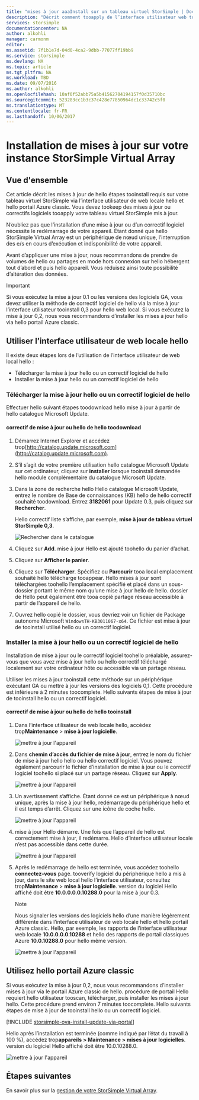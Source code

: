 ```yaml
---
title: "mises à jour aaaInstall sur un tableau virtuel StorSimple | Documents Microsoft"
description: "Décrit comment tooapply de l’interface utilisateur web toouse hello StorSimple Virtual Array met à jour à l’aide de la méthode de portail et le correctif logiciel hello"
services: storsimple
documentationcenter: NA
author: alkohli
manager: carmonm
editor: 
ms.assetid: 7f1b1e7d-04d0-4ca2-9dbb-77077ff19bb9
ms.service: storsimple
ms.devlang: NA
ms.topic: article
ms.tgt_pltfrm: NA
ms.workload: TBD
ms.date: 09/07/2016
ms.author: alkohli
ms.openlocfilehash: 10af0f52abb75a5b41562704194157f0d35710bc
ms.sourcegitcommit: 523283cc1b3c37c428e77850964dc1c33742c5f0
ms.translationtype: MT
ms.contentlocale: fr-FR
ms.lasthandoff: 10/06/2017
---
```

# <a name="install-updates-on-your-storsimple-virtual-array"></a>Installation de mises à jour sur votre instance StorSimple Virtual Array
## <a name="overview"></a>Vue d'ensemble
Cet article décrit les mises à jour de hello étapes tooinstall requis sur votre tableau virtuel StorSimple via l’interface utilisateur de web locale hello et hello portail Azure classic. Vous devez tookeep des mises à jour ou correctifs logiciels tooapply votre tableau virtuel StorSimple mis à jour. 

N’oubliez pas que l’installation d’une mise à jour ou d’un correctif logiciel nécessite le redémarrage de votre appareil. Étant donné que hello StorSimple Virtual Array est un périphérique de nœud unique, l’interruption des e/s en cours d’exécution et indisponibilité de votre appareil. 

Avant d’appliquer une mise à jour, nous recommandons de prendre de volumes de hello ou partages en mode hors connexion sur hello hébergent tout d’abord et puis hello appareil. Vous réduisez ainsi toute possibilité d’altération des données.

> [!IMPORTANT]
> Si vous exécutez la mise à jour 0.1 ou les versions des logiciels GA, vous devez utiliser la méthode de correctif logiciel de hello via la mise à jour l’interface utilisateur tooinstall 0,3 pour hello web local. Si vous exécutez la mise à jour 0,2, nous vous recommandons d’installer les mises à jour hello via hello portail Azure classic.
> 
> 

## <a name="use-hello-local-web-ui"></a>Utiliser l’interface utilisateur de web locale hello
Il existe deux étapes lors de l’utilisation de l’interface utilisateur de web local hello :

* Télécharger la mise à jour hello ou un correctif logiciel de hello
* Installer la mise à jour hello ou un correctif logiciel de hello

### <a name="download-hello-update-or-hello-hotfix"></a>Télécharger la mise à jour hello ou un correctif logiciel de hello
Effectuer hello suivant étapes toodownload hello mise à jour à partir de hello catalogue Microsoft Update.

#### <a name="toodownload-hello-update-or-hello-hotfix"></a>correctif de mise à jour ou hello de hello toodownload
1. Démarrez Internet Explorer et accédez trop[http://catalog.update.microsoft.com](http://catalog.update.microsoft.com).
2. S’il s’agit de votre première utilisation hello catalogue Microsoft Update sur cet ordinateur, cliquez sur **installer** lorsque tooinstall demandée hello module complémentaire du catalogue Microsoft Update.
3. Dans la zone de recherche hello Hello catalogue Microsoft Update, entrez le nombre de Base de connaissances (KB) hello de hello correctif souhaité toodownload. Entrez **3182061** pour Update 0.3, puis cliquez sur **Rechercher**.
   
    Hello correctif liste s’affiche, par exemple, **mise à jour de tableau virtuel StorSimple 0,3**.
   
    ![Rechercher dans le catalogue](./media/storsimple-ova-install-update-01/download1.png)
4. Cliquez sur **Add**. mise à jour Hello est ajouté toohello du panier d’achat.
5. Cliquez sur **Afficher le panier**.
6. Cliquez sur **Télécharger**. Spécifiez ou **Parcourir** tooa local emplacement souhaité hello télécharge tooappear. Hello mises à jour sont téléchargées toohello l’emplacement spécifié et placé dans un sous-dossier portant le même nom qu’une mise à jour hello de hello. dossier de Hello peut également être tooa copié partage réseau accessible à partir de l’appareil de hello.
7. Ouvrez hello copié le dossier, vous devriez voir un fichier de Package autonome Microsoft `WindowsTH-KB3011067-x64`. Ce fichier est mise à jour de tooinstall utilisé hello ou un correctif logiciel.

### <a name="install-hello-update-or-hello-hotfix"></a>Installer la mise à jour hello ou un correctif logiciel de hello
Installation de mise à jour ou le correctif logiciel toohello préalable, assurez-vous que vous avez mise à jour hello ou hello correctif téléchargé localement sur votre ordinateur hôte ou accessible via un partage réseau. 

Utiliser les mises à jour tooinstall cette méthode sur un périphérique exécutant GA ou mettre à jour les versions des logiciels 0,1. Cette procédure est inférieure à 2 minutes toocomplete. Hello suivants étapes de mise à jour de tooinstall hello ou un correctif logiciel.

#### <a name="tooinstall-hello-update-or-hello-hotfix"></a>correctif de mise à jour ou hello de hello tooinstall
1. Dans l’interface utilisateur de web locale hello, accédez trop**Maintenance** > **mise à jour logicielle**.
   
    ![mettre à jour l'appareil](./media/storsimple-ova-install-update-01/update1m.png)
2. Dans **chemin d’accès du fichier de mise à jour**, entrez le nom du fichier de mise à jour hello hello ou hello correctif logiciel. Vous pouvez également parcourir le fichier d’installation de mise à jour ou le correctif logiciel toohello si placé sur un partage réseau. Cliquez sur **Apply**.
   
    ![mettre à jour l'appareil](./media/storsimple-ova-install-update-01/update2m.png)
3. Un avertissement s’affiche. Étant donné ce est un périphérique à nœud unique, après la mise à jour hello, redémarrage du périphérique hello et il est temps d’arrêt. Cliquez sur une icône de coche hello.
   
   ![mettre à jour l'appareil](./media/storsimple-ova-install-update-01/update3m.png)
4. mise à jour Hello démarre. Une fois que l’appareil de hello est correctement mise à jour, il redémarre. Hello d’interface utilisateur locale n’est pas accessible dans cette durée.
   
    ![mettre à jour l'appareil](./media/storsimple-ova-install-update-01/update5m.png)
5. Après le redémarrage de hello est terminée, vous accédez toohello **connectez-vous** page. tooverify logiciel du périphérique hello a mis à jour, dans le site web local hello l’interface utilisateur, consultez trop**Maintenance** > **mise à jour logicielle**. version du logiciel Hello affiché doit être **10.0.0.0.0.10288.0** pour la mise à jour 0.3.
   
   > [!NOTE]
   > Nous signaler les versions des logiciels hello d’une manière légèrement différente dans l’interface utilisateur de web locale hello et hello portail Azure classic. Hello, par exemple, les rapports de l’interface utilisateur web locale **10.0.0.0.0.10288** et hello des rapports de portail classiques Azure **10.0.10288.0** pour hello même version. 
   > 
   > 
   
    ![mettre à jour l'appareil](./media/storsimple-ova-install-update-01/update6m.png)

## <a name="use-hello-azure-classic-portal"></a>Utilisez hello portail Azure classic
Si vous exécutez la mise à jour 0,2, nous vous recommandons d’installer mises à jour via le portail Azure classic de hello. procédure de portail Hello requiert hello utilisateur tooscan, télécharger, puis installer les mises à jour hello. Cette procédure prend environ 7 minutes toocomplete. Hello suivants étapes de mise à jour de tooinstall hello ou un correctif logiciel.

[!INCLUDE [storsimple-ova-install-update-via-portal](../../includes/storsimple-ova-install-update-via-portal.md)]

Hello après l’installation est terminée (comme indiqué par l’état du travail à 100 %), accédez trop**appareils > Maintenance > mises à jour logicielles**. version du logiciel Hello affiché doit être 10.0.10288.0.

![mettre à jour l'appareil](./media/storsimple-ova-install-update-01/azupdate12m.png)

## <a name="next-steps"></a>Étapes suivantes
En savoir plus sur la [gestion de votre StorSimple Virtual Array](storsimple-ova-web-ui-admin.md).

